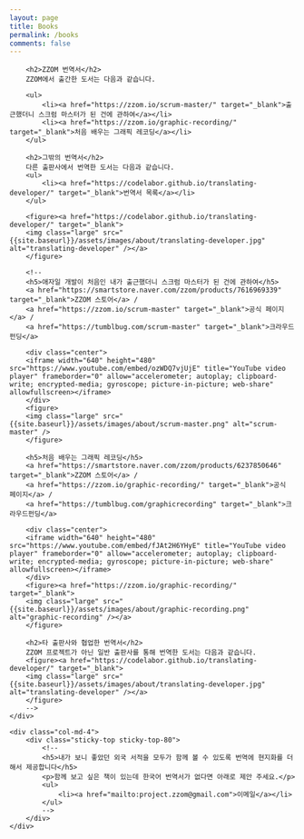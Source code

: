 ```yaml
---
layout: page
title: Books
permalink: /books
comments: false
---
```


<div class="row justify-content-between">
    <div class="col-md-8 pr-5">

        <h2>ZZOM 번역서</h2>
        ZZOM에서 출간한 도서는 다음과 같습니다.

        <ul>
            <li><a href="https://zzom.io/scrum-master/" target="_blank">출근했더니 스크럼 마스터가 된 건에 관하여</a></li>
            <li><a href="https://zzom.io/graphic-recording/" target="_blank">처음 배우는 그래픽 레코딩</a></li>
        </ul>

        <h2>그밖의 번역서</h2>
        다른 출판사에서 번역한 도서는 다음과 같습니다.
        <ul>
            <li><a href="https://codelabor.github.io/translating-developer/" target="_blank">번역서 목록</a></li>
        </ul>

        <figure><a href="https://codelabor.github.io/translating-developer/" target="_blank">        
        <img class="large" src="{{site.baseurl}}/assets/images/about/translating-developer.jpg" alt="translating-developer" /></a>
        </figure>

        <!--
        <h5>애자일 개발이 처음인 내가 출근했더니 스크럼 마스터가 된 건에 관하여</h5>
        <a href="https://smartstore.naver.com/zzom/products/7616969339" target="_blank">ZZOM 스토어</a> /
        <a href="https://zzom.io/scrum-master" target="_blank">공식 페이지</a> / 
        <a href="https://tumblbug.com/scrum-master" target="_blank">크라우드펀딩</a>

        <div class="center">
        <iframe width="640" height="480" src="https://www.youtube.com/embed/ozWDQ7vjUjE" title="YouTube video player" frameborder="0" allow="accelerometer; autoplay; clipboard-write; encrypted-media; gyroscope; picture-in-picture; web-share" allowfullscreen></iframe>
        </div>
        <figure>
        <img class="large" src="{{site.baseurl}}/assets/images/about/scrum-master.png" alt="scrum-master" />
        </figure>

        <h5>처음 배우는 그래픽 레코딩</h5>
        <a href="https://smartstore.naver.com/zzom/products/6237850646" target="_blank">ZZOM 스토어</a> / 
        <a href="https://zzom.io/graphic-recording/" target="_blank">공식 페이지</a> / 
        <a href="https://tumblbug.com/graphicrecording" target="_blank">크라우드펀딩</a>

        <div class="center">
        <iframe width="640" height="480" src="https://www.youtube.com/embed/fJAt2H6YHyE" title="YouTube video player" frameborder="0" allow="accelerometer; autoplay; clipboard-write; encrypted-media; gyroscope; picture-in-picture; web-share" allowfullscreen></iframe>
        </div>
        <figure><a href="https://zzom.io/graphic-recording/" target="_blank">        
        <img class="large" src="{{site.baseurl}}/assets/images/about/graphic-recording.png" alt="graphic-recording" /></a>
        </figure>

        <h2>타 출판사와 협업한 번역서</h2>
        ZZOM 프로젝트가 아닌 일반 출판사를 통해 번역한 도서는 다음과 같습니다.
        <figure><a href="https://codelabor.github.io/translating-developer/" target="_blank">        
        <img class="large" src="{{site.baseurl}}/assets/images/about/translating-developer.jpg" alt="translating-developer" /></a>
        </figure>
        -->
    </div>

    <div class="col-md-4">
        <div class="sticky-top sticky-top-80">
            <!--
            <h5>내가 보니 좋았던 외국 서적을 모두가 함께 볼 수 있도록 번역에 현지화를 더해서 제공합니다</h5>
            <p>함께 보고 싶은 책이 있는데 한국어 번역서가 없다면 아래로 제안 주세요.</p>
            <ul>           
                <li><a href="mailto:project.zzom@gmail.com">이메일</a></li>
            </ul>
            -->
        </div>
    </div>
</div>

